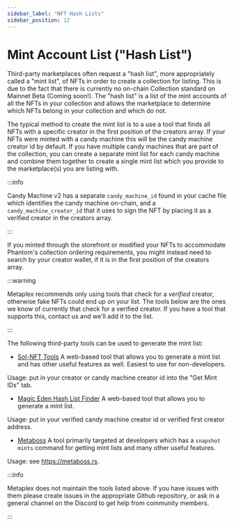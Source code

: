 ```yaml
---
sidebar_label: "NFT Hash Lists"
sidebar_position: 12
---
```

# Mint Account List ("Hash List")


Third-party marketplaces often request a "hash list", more appropriately called a "mint list", of NFTs in order to create a collection for listing. This is due to the fact that there is currently no on-chain Collection standard on Mainnet Beta (Coming soon!). The "hash list" is a list of the mint accounts of all the NFTs in your collection and allows the marketplace to determine which NFTs belong in your collection and which do not. 

The typical method to create the mint list is to a use a tool that finds all NFTs with a specific creator in the first position of the creators array. If your NFTs were minted with a candy machine this will be the candy machine creator id by default. If you have multiple candy machines that are part of the collection, you can create a separate mint list for each candy machine and combine them together to create a single mint list which you provide to the marketplace(s) you are listing with. 

:::info

Candy Machine v2 has a separate `candy_machine_id` found in your cache file which identifies the candy machine on-chain, and a `candy_machine_creator_id` that it uses to sign the NFT by placing it as a verified creator in the creators array. 

:::

If you minted through the storefront or modified your NFTs to accommodate Phantom's collection ordering requirements, you might instead need to search by your creator wallet, if it is in the first position of the creators array.

:::warning

Metaplex recommends only using tools that check for a *verified* creator, otherwise fake NFTs could end up on your list. The tools below are the ones we know of currently that check for a verified creator. If you have a tool that supports this, contact us and we'll add it to the list.

:::

The following third-party tools can be used to generate the mint list:

* [Sol-NFT Tools](https://sol-nft.tools)
A web-based tool that allows you to generate a mint list and has other useful features as well. Easiest to use for non-developers.

Usage: put in your creator or candy machine creator id into the "Get Mint IDs" tab.

* [Magic Eden Hash List Finder](https://magiceden.io/mintlist-tool)
A web-based tool that allows you to generate a mint list.

Usage: put in your verified candy machine creator id or verified first creator address.

* [Metaboss](https://github.com/samuelvanderwaal/metaboss)
A tool primarily targeted at developers which has a `snapshot mints` command for getting mint lists and many other useful features.

Usage: see https://metaboss.rs.

:::info

Metaplex does not maintain the tools listed above. If you have issues with them please create issues in the appropriate Github repository, or ask in a general channel on the Discord to get help from community members.

:::